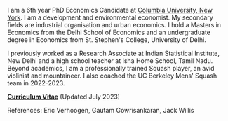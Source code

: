 I am a 6th year PhD Economics Candidate at [Columbia University, New York](https://econ.columbia.edu). I am a development and environmental economist. My secondary fields are industrial organisation and urban economics.
I hold a Masters in Economics from the Delhi School of Economics and an undergraduate degree in Economics from St. Stephen's College, University of Delhi.

I previously worked as a Research Associate at Indian Statistical Institute, New Delhi and a high school teacher at Isha Home School, Tamil Nadu. Beyond academics, I am a professionally trained Squash player, an avid violinist and mountaineer. I also coached the UC Berkeley Mens' Squash team in 2022-2023.  

__[Curriculum Vitae](/pdf/academic_CV_july.pdf")__ (Updated July 2023)

References: Eric Verhoogen, Gautam Gowrisankaran, Jack Willis
